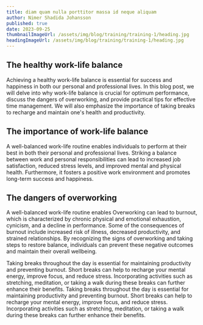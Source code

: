 ```yaml
---
title: diam quam nulla porttitor massa id neque aliquam
author: Nimer Shadida Johansson
published: true
date: 2023-09-25
thumbnailImageUrl: /assets/img/blog/training/training-1/heading.jpg
headingImageUrl: /assets/img/blog/training/training-1/heading.jpg
---
```


## The healthy work-life balance

Achieving a healthy work-life balance is essential for success and happiness in both our personal and professional lives. In this blog post, we will delve into why work-life balance is crucial for optimum performance, discuss the dangers of overworking, and provide practical tips for effective time management. We will also emphasize the importance of taking breaks to recharge and maintain one's health and productivity.

## The importance of work-life balance

A well-balanced work-life routine enables individuals to perform at their best in both their personal and professional lives. Striking a balance between work and personal responsibilities can lead to increased job satisfaction, reduced stress levels, and improved mental and physical health. Furthermore, it fosters a positive work environment and promotes long-term success and happiness.

## The dangers of overworking

A well-balanced work-life routine enables Overworking can lead to burnout, which is characterized by chronic physical and emotional exhaustion, cynicism, and a decline in performance. Some of the consequences of burnout include increased risk of illness, decreased productivity, and strained relationships. By recognizing the signs of overworking and taking steps to restore balance, individuals can prevent these negative outcomes and maintain their overall wellbeing.

Taking breaks throughout the day is essential for maintaining productivity and preventing burnout. Short breaks can help to recharge your mental energy, improve focus, and reduce stress. Incorporating activities such as stretching, meditation, or taking a walk during these breaks can further enhance their benefits.
Taking breaks throughout the day is essential for maintaining productivity and preventing burnout. Short breaks can help to recharge your mental energy, improve focus, and reduce stress. Incorporating activities such as stretching, meditation, or taking a walk during these breaks can further enhance their benefits.
